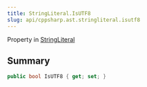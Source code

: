 ```yaml
---
title: StringLiteral.IsUTF8
slug: api/cppsharp.ast.stringliteral.isutf8
---
```

Property in [StringLiteral](/api/cppsharp/ast/stringliteral)

## Summary



```csharp
public bool IsUTF8 { get; set; }
```

